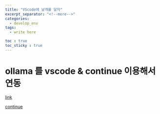 ```yaml
---
title: "VScode에 날개를 달자"
excerpt_separator: "<!--more-->"
categories:
  - develop_env
tags:
  - write here

toc : true
toc_sticky : true
---
```


# ollama 를 vscode & continue 이용해서 연동
[link](https://anpigon.tistory.com/444)     

[continue](https://github.com/continuedev/continue?tab=readme-ov-file)
